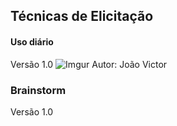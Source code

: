 ## Técnicas de Elicitação

#### Uso diário 
Versão 1.0
![Imgur](https://i.imgur.com/99xUIVI.jpg)
Autor: João Victor

### Brainstorm
Versão 1.0